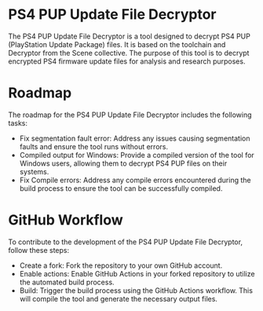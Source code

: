 # PS4 PUP Update File Decryptor
The PS4 PUP Update File Decryptor is a tool designed to decrypt PS4 PUP (PlayStation Update Package) files. It is based on the toolchain and Decryptor from the Scene collective. The purpose of this tool is to decrypt encrypted PS4 firmware update files for analysis and research purposes.

# Roadmap
The roadmap for the PS4 PUP Update File Decryptor includes the following tasks:

- Fix segmentation fault error: Address any issues causing segmentation faults and ensure the tool runs without errors.
- Compiled output for Windows: Provide a compiled version of the tool for Windows users, allowing them to decrypt PS4 PUP files on their systems.
- Fix Compile errors: Address any compile errors encountered during the build process to ensure the tool can be successfully compiled.

# GitHub Workflow
To contribute to the development of the PS4 PUP Update File Decryptor, follow these steps:

- Create a fork: Fork the repository to your own GitHub account.
- Enable actions: Enable GitHub Actions in your forked repository to utilize the automated build process.
- Build: Trigger the build process using the GitHub Actions workflow. This will compile the tool and generate the necessary output files.
